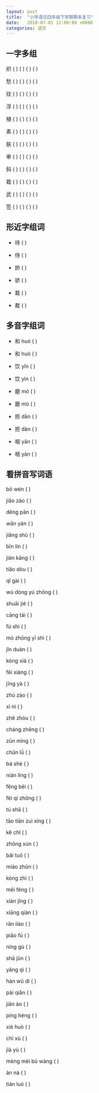 ```yaml
---
layout: post
title:  "小学语文四年级下学期期末复习"
date:   2018-07-01 12:00:00 +0800
categories: 语文
---
```


## 一字多组

织  (    )  (    )  (    )  (    )

愁  (    )  (    )  (    )  (    )

纹  (    )  (    )  (    )  (    )

浮  (    )  (    )  (    )  (    )

植  (    )  (    )  (    )  (    )

素  (    )  (    )  (    )  (    )

肤  (    )  (    )  (    )  (    )

审  (    )  (    )  (    )  (    )

斜  (    )  (    )  (    )  (    )

栽  (    )  (    )  (    )  (    )

武  (    )  (    )  (    )  (    )

签  (    )  (    )  (    )  (    )


## 形近字组词

* 待  (    )
* 侍  (    )

* 娇  (    )
* 骄  (    )

* 栽  (    )
* 裁  (    )


## 多音字组词

* 和 huó  (    )
* 和 huò  (    )

* 饮 yǐn  (    )
* 饮 yìn  (    )

* 磨 mó  (    )
* 磨 mò  (    )

* 担 dān  (    )
* 担 dàn  (    )

* 咽 yān  (    )
* 咽 yàn  (    )


## 看拼音写词语

bō wén  (    )

jiāo zào  (    )

dēng pān  (    )

wān yán  (    )

jiǎng shù  (    )

bīn lín  (    )

jiàn kāng  (    )

tiǎo dòu  (    )

qǐ gài  (    )

wú dòng yú zhōng  (        )

shuāi jié  (    )

cāng tái  (    )

fú shì  (    )

mò zhōng yī shì  (        )

jǐn duàn  (    )

kòng xiá  (    )

fēi xiáng  (    )

jīng yà  (    )

zhù zào  (    )

xì nì  (    )

zhě zhòu  (    )

cháng zhēng  (    )

zūn mìng  (    )

chǔn lǘ  (    )

bá shè  (    )

nián líng  (    )

fēng bēi  (    )

fèi qì zhǒng  (    )

tú shā  (    )

tāo tiān zuì xíng  (        )

kě chǐ  (    )

zhōng xún  (    )

bǎi tuō  (    )

miáo zhǔn  (    )

kòng zhì  (    )

měi féng  (    )

xiàn jǐng  (    )

xiāng qiàn  (    )

rǎn liào  (    )

piāo fú  (    )

níng gù  (    )

shā jūn  (    )

yǎng qì  (    )

hàn wǔ dì  (    )

pài qiǎn  (    )

jiān áo  (    )

píng héng  (    )

xiè huò  (    )

chí xù  (    )

jià yù  (    )

mèng mèi bù wàng  (    )

àn nà  (    )

tián luó  (    )
